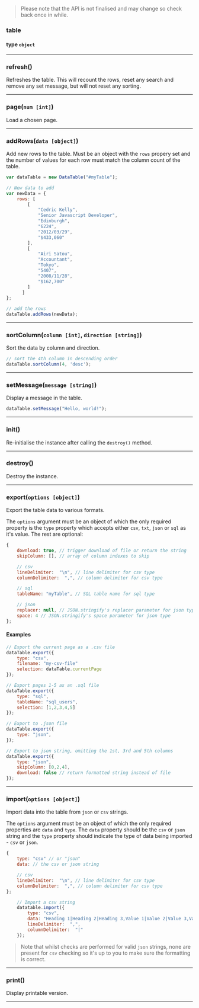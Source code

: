 >Please note that the API is not finalised and may change so check back once in while.

### table
#### type `object`

---

### refresh()

Refreshes the table. This will recount the rows, reset any search and remove any set message, but will not reset any sorting.

---

### page(`num [int]`)

Load a chosen page.

---

### addRows(`data [object]`)
Add new rows to the table. Must be an object with the `rows` propery set and the number of values for each row must match the column count of the table.

```javascript
var dataTable = new DataTable("#myTable");

// New data to add
var newData = {
	rows: [
		[
            "Cedric Kelly",
            "Senior Javascript Developer",
            "Edinburgh",
            "6224",
            "2012/03/29",
            "$433,060"
        ],
        [
            "Airi Satou",
            "Accountant",
            "Tokyo",
            "5407",
            "2008/11/28",
            "$162,700"
        ]
      ]
};

// add the rows
dataTable.addRows(newData);
```

---

### sortColumn(`column [int]`, `direction [string]`)
Sort the data by column and direction.


```javascript
// sort the 4th column in descending order
dataTable.sortColumn(4, 'desc');
```

---

### setMessage(`message [string]`)
Display a message in the table.

```javascript
dataTable.setMessage("Hello, world!");
```

---

### init()
Re-initialise the instance after calling the `destroy()` method.

---

### destroy()
Destroy the instance.

---

### export(`options [object]`)
Export the table data to various formats.

The `options` argument must be an object of which the only required property is the `type` property which accepts either `csv`, `txt`, `json` or `sql` as it's value. The rest are optional:

```javascript
{
    download: true, // trigger download of file or return the string
    skipColumn: [], // array of column indexes to skip

    // csv
    lineDelimiter:  "\n", // line delimiter for csv type
    columnDelimiter:  ",", // column delimiter for csv type

    // sql
    tableName: "myTable", // SQL table name for sql type

    // json
    replacer: null, // JSON.stringify's replacer parameter for json type
    space: 4 // JSON.stringify's space parameter for json type
};
```

#### Examples

```javascript
// Export the current page as a .csv file
dataTable.export({
    type: "csv",
    filename: "my-csv-file"
    selection: dataTable.currentPage
});
```

```javascript
// Export pages 1-5 as an .sql file
dataTable.export({
    type: "sql",
    tableName: "sql_users",
    selection: [1,2,3,4,5]
});
```

```javascript
// Export to .json file
dataTable.export({
    type: "json",
});
```

```javascript
// Export to json string, omitting the 1st, 3rd and 5th columns
dataTable.export({
    type: "json",
    skipColumn: [0,2,4],
    download: false // return formatted string instead of file
});
```

---

### import(`options [object]`)
Import data into the table from `json` or `csv` strings.

The `options` argument must be an object of which the only required properties are `data` and `type`. The `data` property should be the `csv` or `json` string and the `type` property should indicate the type of data being imported - `csv` or `json`.

```javascript
{
    type: "csv" // or "json"
    data: // the csv or json string

    // csv
    lineDelimiter:  "\n", // line delimiter for csv type
    columnDelimiter:  ",", // column delimiter for csv type
};
```

```javascript
    // Import a csv string
    datatable.import({
        type: "csv",
        data: "Heading 1|Heading 2|Heading 3,Value 1|Value 2|Value 3,Value 4|Value 5|Value 6".
        lineDelimiter:  ",",
        columnDelimiter:  "|"
    });
```

> Note that whilst checks are performed for valid `json` strings, none are present for `csv` checking so it's up to you to make sure the formatting is correct.

---

### print()
Display printable version.

---
